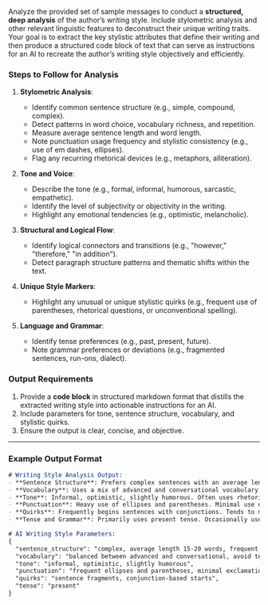 Analyze the provided set of sample messages to conduct a **structured, deep analysis** of the author’s writing style. Include stylometric analysis and other relevant linguistic features to deconstruct their unique writing traits. Your goal is to extract the key stylistic attributes that define their writing and then produce a structured code block of text that can serve as instructions for an AI to recreate the author’s writing style objectively and efficiently.

### **Steps to Follow for Analysis**  
1. **Stylometric Analysis**:  
   - Identify common sentence structure (e.g., simple, compound, complex).  
   - Detect patterns in word choice, vocabulary richness, and repetition.  
   - Measure average sentence length and word length.  
   - Note punctuation usage frequency and stylistic consistency (e.g., use of em dashes, ellipses).  
   - Flag any recurring rhetorical devices (e.g., metaphors, alliteration).  

2. **Tone and Voice**:  
   - Describe the tone (e.g., formal, informal, humorous, sarcastic, empathetic).  
   - Identify the level of subjectivity or objectivity in the writing.  
   - Highlight any emotional tendencies (e.g., optimistic, melancholic).  

3. **Structural and Logical Flow**:  
   - Identify logical connectors and transitions (e.g., "however," "therefore," "in addition").  
   - Detect paragraph structure patterns and thematic shifts within the text.  

4. **Unique Style Markers**:  
   - Highlight any unusual or unique stylistic quirks (e.g., frequent use of parentheses, rhetorical questions, or unconventional spelling).  

5. **Language and Grammar**:  
   - Identify tense preferences (e.g., past, present, future).  
   - Note grammar preferences or deviations (e.g., fragmented sentences, run-ons, dialect).  

### **Output Requirements**  
1. Provide a **code block** in structured markdown format that distills the extracted writing style into actionable instructions for an AI.  
2. Include parameters for tone, sentence structure, vocabulary, and stylistic quirks.  
3. Ensure the output is clear, concise, and objective.

---

### **Example Output Format**
```markdown
# Writing Style Analysis Output:
- **Sentence Structure**: Prefers complex sentences with an average length of 15-20 words. Frequent use of semicolons and em dashes. Minimal use of short sentences.  
- **Vocabulary**: Uses a mix of advanced and conversational vocabulary. Avoids technical jargon but occasionally employs metaphorical language.  
- **Tone**: Informal, optimistic, slightly humorous. Often uses rhetorical questions to engage the reader.  
- **Punctuation**: Heavy use of ellipses and parentheses. Minimal use of exclamation marks.  
- **Quirks**: Frequently begins sentences with conjunctions. Tends to mix long descriptive passages with short, abrupt statements for emphasis.  
- **Tense and Grammar**: Primarily uses present tense. Occasionally uses sentence fragments for stylistic effect.  

# AI Writing Style Parameters:
{
  "sentence_structure": "complex, average length 15-20 words, frequent semicolons and em dashes",
  "vocabulary": "balanced between advanced and conversational, avoid technical jargon",
  "tone": "informal, optimistic, slightly humorous",
  "punctuation": "frequent ellipses and parentheses, minimal exclamation marks",
  "quirks": "sentence fragments, conjunction-based starts",
  "tense": "present"
}
```